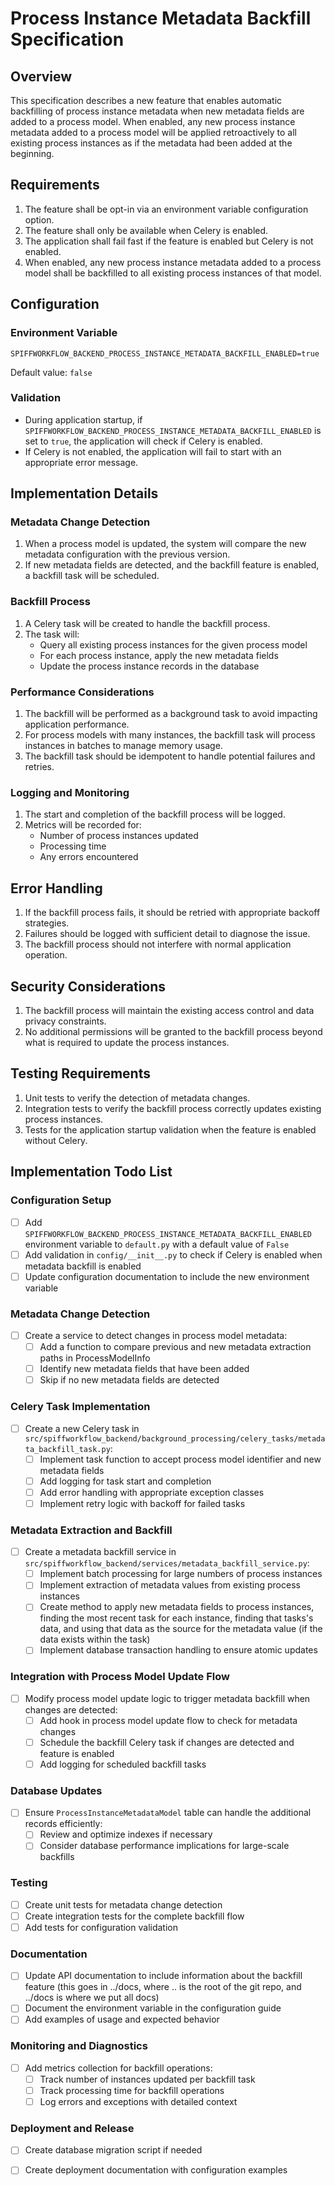 # Process Instance Metadata Backfill Specification

## Overview

This specification describes a new feature that enables automatic backfilling of process instance metadata when new metadata fields are added to a process model. When enabled, any new process instance metadata added to a process model will be applied retroactively to all existing process instances as if the metadata had been added at the beginning.

## Requirements

1. The feature shall be opt-in via an environment variable configuration option.
2. The feature shall only be available when Celery is enabled.
3. The application shall fail fast if the feature is enabled but Celery is not enabled.
4. When enabled, any new process instance metadata added to a process model shall be backfilled to all existing process instances of that model.

## Configuration

### Environment Variable

```
SPIFFWORKFLOW_BACKEND_PROCESS_INSTANCE_METADATA_BACKFILL_ENABLED=true
```

Default value: `false`

### Validation

- During application startup, if `SPIFFWORKFLOW_BACKEND_PROCESS_INSTANCE_METADATA_BACKFILL_ENABLED` is set to `true`, the application will check if Celery is enabled.
- If Celery is not enabled, the application will fail to start with an appropriate error message.

## Implementation Details

### Metadata Change Detection

1. When a process model is updated, the system will compare the new metadata configuration with the previous version.
2. If new metadata fields are detected, and the backfill feature is enabled, a backfill task will be scheduled.

### Backfill Process

1. A Celery task will be created to handle the backfill process.
2. The task will:
   - Query all existing process instances for the given process model
   - For each process instance, apply the new metadata fields
   - Update the process instance records in the database

### Performance Considerations

1. The backfill will be performed as a background task to avoid impacting application performance.
2. For process models with many instances, the backfill task will process instances in batches to manage memory usage.
3. The backfill task should be idempotent to handle potential failures and retries.

### Logging and Monitoring

1. The start and completion of the backfill process will be logged.
2. Metrics will be recorded for:
   - Number of process instances updated
   - Processing time
   - Any errors encountered

## Error Handling

1. If the backfill process fails, it should be retried with appropriate backoff strategies.
2. Failures should be logged with sufficient detail to diagnose the issue.
3. The backfill process should not interfere with normal application operation.

## Security Considerations

1. The backfill process will maintain the existing access control and data privacy constraints.
2. No additional permissions will be granted to the backfill process beyond what is required to update the process instances.

## Testing Requirements

1. Unit tests to verify the detection of metadata changes.
2. Integration tests to verify the backfill process correctly updates existing process instances.
3. Tests for the application startup validation when the feature is enabled without Celery.

## Implementation Todo List

### Configuration Setup

- [ ] Add `SPIFFWORKFLOW_BACKEND_PROCESS_INSTANCE_METADATA_BACKFILL_ENABLED` environment variable to `default.py` with a default value of `False`
- [ ] Add validation in `config/__init__.py` to check if Celery is enabled when metadata backfill is enabled
- [ ] Update configuration documentation to include the new environment variable

### Metadata Change Detection

- [ ] Create a service to detect changes in process model metadata:
  - [ ] Add a function to compare previous and new metadata extraction paths in ProcessModelInfo
  - [ ] Identify new metadata fields that have been added
  - [ ] Skip if no new metadata fields are detected

### Celery Task Implementation

- [ ] Create a new Celery task in `src/spiffworkflow_backend/background_processing/celery_tasks/metadata_backfill_task.py`:
  - [ ] Implement task function to accept process model identifier and new metadata fields
  - [ ] Add logging for task start and completion
  - [ ] Add error handling with appropriate exception classes
  - [ ] Implement retry logic with backoff for failed tasks

### Metadata Extraction and Backfill

- [ ] Create a metadata backfill service in `src/spiffworkflow_backend/services/metadata_backfill_service.py`:
  - [ ] Implement batch processing for large numbers of process instances
  - [ ] Implement extraction of metadata values from existing process instances
  - [ ] Create method to apply new metadata fields to process instances, finding the most recent task for each instance, finding that tasks's data, and using that data as the source for the metadata value (if the data exists within the task)
  - [ ] Implement database transaction handling to ensure atomic updates

### Integration with Process Model Update Flow

- [ ] Modify process model update logic to trigger metadata backfill when changes are detected:
  - [ ] Add hook in process model update flow to check for metadata changes
  - [ ] Schedule the backfill Celery task if changes are detected and feature is enabled
  - [ ] Add logging for scheduled backfill tasks

### Database Updates

- [ ] Ensure `ProcessInstanceMetadataModel` table can handle the additional records efficiently:
  - [ ] Review and optimize indexes if necessary
  - [ ] Consider database performance implications for large-scale backfills

### Testing

- [ ] Create unit tests for metadata change detection
- [ ] Create integration tests for the complete backfill flow
- [ ] Add tests for configuration validation

### Documentation

- [ ] Update API documentation to include information about the backfill feature (this goes in ../docs, where .. is the root of the git repo, and ../docs is where we put all docs)
- [ ] Document the environment variable in the configuration guide
- [ ] Add examples of usage and expected behavior

### Monitoring and Diagnostics

- [ ] Add metrics collection for backfill operations:
  - [ ] Track number of instances updated per backfill task
  - [ ] Track processing time for backfill operations
  - [ ] Log errors and exceptions with detailed context

### Deployment and Release

- [ ] Create database migration script if needed
- [ ] Create deployment documentation with configuration examples

